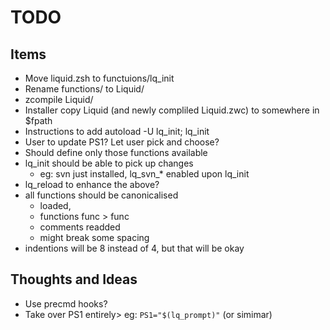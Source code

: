 TODO
====

Items
-----

* Move liquid.zsh to functuions/lq\_init
* Rename functions/ to Liquid/
* zcompile Liquid/
* Installer copy Liquid (and newly compliled Liquid.zwc) to somewhere in $fpath
* Instructions to add autoload -U lq\_init; lq\_init
* User to update PS1? Let user pick and choose?
* Should define only those functions available
* lq\_init should be able to pick up changes
    * eg: svn just installed, lq\_svn\_* enabled upon lq\_init
* lq\_reload to enhance the above?
* all functions should be canonicalised
    * loaded,
    * functions func > func
    * comments readded
    * might break some spacing
* indentions will be 8 instead of 4, but that will be okay



Thoughts and Ideas
------------------

* Use precmd hooks?
* Take over PS1 entirely> eg: `PS1="$(lq_prompt)"` (or simimar)

